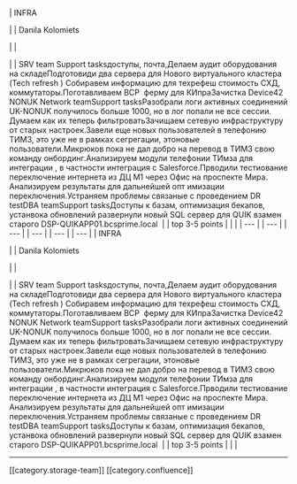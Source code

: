 





| INFRA

 | 
| Danila Kolomiets

 | 
| 

 | 
| SRV team Support tasksдоступы, почта,Делаем аудит оборудования на складеПодготовиди два сервера для Нового виртуального кластера (Tech refresh ) Собиравем информацию для техрефеш стоимость СХД, коммутаторы.Поготавливаем BCP  ферму для КИпраЗачистка Device42 NONUK Network teamSupport tasksРазобрали логи активных соединений UK-NONUK получилось больше 1000, но в лог попали не все сессии. Думаем как их теперь фильтроватьЗачищаем сетевую инфраструктуру от старых настроек.Завели еще новых пользователей в телефонию ТИМЗ, это уже не в рамках сегрегации, этоновые пользователи.Микрюков пока не дал добро на перевод в ТИМЗ свою команду онбординг.Анализируем модули телефонии ТИмза для интеграции , в частности интеграция с Salesforce.Прводили тестиование переключение интернета из ДЦ М1 через Офис на проспекте Мира. Анализируем результаты для дальнейшей опт имизации переключения.Устраняем проблемы связаные с проведением DR testDBA teamSupport tasksДоступы к базам, оптимизация бекапов, устанвока обновлений развернули новый SQL сервер для QUIK взамен старого DSP-QUIKAPP01.bcsprime.local  | 
| top 3-5 points | 
|  | 
|  --- | 
|  --- | 
|  --- | 
|  --- | 
|  --- | 
|  --- | 
| INFRA

 | 
| Danila Kolomiets

 | 
| 

 | 
| SRV team Support tasksдоступы, почта,Делаем аудит оборудования на складеПодготовиди два сервера для Нового виртуального кластера (Tech refresh ) Собиравем информацию для техрефеш стоимость СХД, коммутаторы.Поготавливаем BCP  ферму для КИпраЗачистка Device42 NONUK Network teamSupport tasksРазобрали логи активных соединений UK-NONUK получилось больше 1000, но в лог попали не все сессии. Думаем как их теперь фильтроватьЗачищаем сетевую инфраструктуру от старых настроек.Завели еще новых пользователей в телефонию ТИМЗ, это уже не в рамках сегрегации, этоновые пользователи.Микрюков пока не дал добро на перевод в ТИМЗ свою команду онбординг.Анализируем модули телефонии ТИмза для интеграции , в частности интеграция с Salesforce.Прводили тестиование переключение интернета из ДЦ М1 через Офис на проспекте Мира. Анализируем результаты для дальнейшей опт имизации переключения.Устраняем проблемы связаные с проведением DR testDBA teamSupport tasksДоступы к базам, оптимизация бекапов, устанвока обновлений развернули новый SQL сервер для QUIK взамен старого DSP-QUIKAPP01.bcsprime.local  | 
| top 3-5 points | 
|  | 







*****

[[category.storage-team]] 
[[category.confluence]] 
